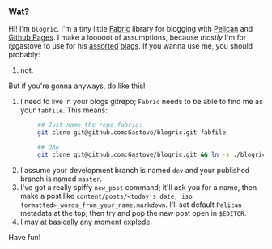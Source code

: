 ### Wat?

Hi! I'm `blogric`. I'm a tiny little [Fabric](http://www.fabfile.org/) library
for blogging with [Pelican](http://blog.getpelican.com/) and
[Github Pages](https://pages.github.com/). I make a looooot of assumptions,
because _mostly_ I'm for @gastove to use for his [assorted](blog.gastove.com)
[blags](food.gastove.com). If you wanna use me, you should probably:

1. not.

But if you're gonna anyways, do like this!

1. I need to live in your blogs gitrepo; `Fabric` needs to be able to find me as
your `fabfile`. This means:
```bash
        ## Just name the repo fabric:
        git clone git@github.com:Gastove/blogric.git fabfile

        ## ORn
        git clone git@github.com:Gastove/blogric.git && ln -s ./blogric ./fabfile
```
2. I assume your development branch is named `dev` and your published branch is
   named `master`.
3. I've got a really spiffy `new_post` command; it'll ask you for a name, then
   make a post like `content/posts/<today's date, iso
   formatted>_words_from_your_name.markdown`. I'll set default `Pelican`
   metadata at the top, then try and pop the new post open in `$EDITOR`.
4. I may at basically any moment explode.

Have fun!
